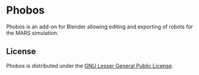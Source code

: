 Phobos
======

Phobos is an add-on for Blender allowing editing and exporting of robots for the MARS simulation.

## License

Phobos is distributed under the [GNU Lesser General Public License](https://www.gnu.org/licenses/lgpl.html).
